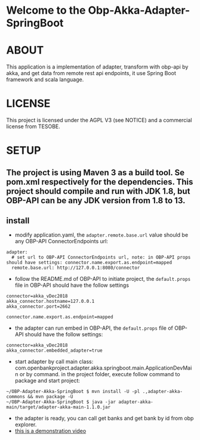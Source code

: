 Welcome to the Obp-Akka-Adapter-SpringBoot
===============================

# ABOUT

This application is a implementation of adapter, transform with obp-api by akka, and get data from remote rest api endpoints, it use Spring Boot framework and scala language.



# LICENSE

This project is licensed under the AGPL V3 (see NOTICE) and a commercial license from TESOBE.

# SETUP

The project is using Maven 3 as a build tool.
Se pom.xml respectively for the dependencies.
This project should compile and run with JDK 1.8, but OBP-API can be any JDK version from 1.8 to 13.
--
## install
* modify application.yaml, the `adapter.remote.base.url` value should be any OBP-API ConnectorEndpoints url: 
```
adapter:
  # set url to OBP-API ConnectorEndpoints url, note: in OBP-API props should have settings: connector.name.export.as.endpoint=mapped
  remote.base.url: http://127.0.0.1:8080/connector
```
* follow the README.md of OBP-API to initiate project, the `default.props` file in OBP-API should have the follow settings
```
connector=akka_vDec2018
akka_connector.hostname=127.0.0.1
akka_connector.port=2662

connector.name.export.as.endpoint=mapped
```

* the adapter can run embed in OBP-API, the `default.props` file of OBP-API should have the follow settings:
```
connector=akka_vDec2018
akka_connector.embedded_adapter=true
```

* start adapter by call main class: com.openbankproject.adapter.akka.springboot.main.ApplicationDevMain
or by command.
in the project folder, execute follow command to package and start project:

```
~/OBP-Adapter-Akka-SpringBoot $ mvn install -U -pl .,adapter-akka-commons && mvn package -U
~/OBP-Adapter-Akka-SpringBoot $ java -jar adapter-akka-main/target/adapter-akka-main-1.1.0.jar
```
* the adapter is ready, you can call get banks and get bank by id from obp explorer.
* [this is a demonstration video](https://vimeo.com/441484286)